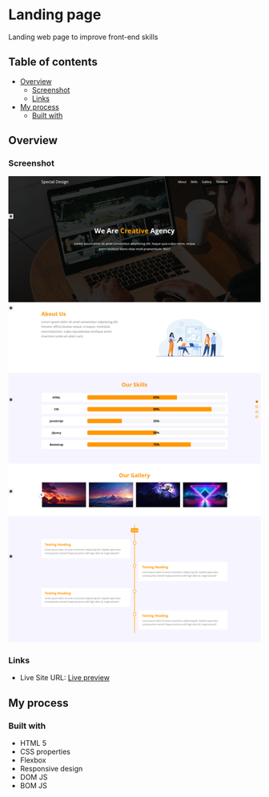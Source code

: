 # Landing page

Landing web page to improve front-end skills

## Table of contents

- [Overview](#overview)
  - [Screenshot](#screenshot)
  - [Links](#links)
- [My process](#my-process)
  - [Built with](#built-with)

## Overview

### Screenshot

![Screenshot of the project](./design/landing-page-design.png)

### Links

- Live Site URL: [Live preview](https://shady-mo.github.io/Landing-Page/)

## My process

### Built with

- HTML 5
- CSS properties
- Flexbox
- Responsive design
- DOM JS
- BOM JS
